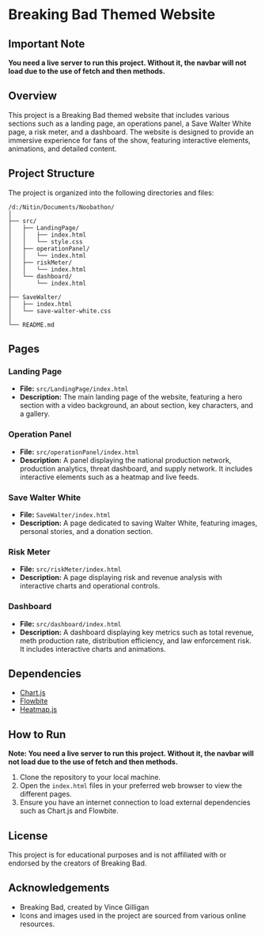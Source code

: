 # Breaking Bad Themed Website

## Important Note

**You need a live server to run this project. Without it, the navbar will not load due to the use of fetch and then methods.**

## Overview

This project is a Breaking Bad themed website that includes various sections such as a landing page, an operations panel, a Save Walter White page, a risk meter, and a dashboard. The website is designed to provide an immersive experience for fans of the show, featuring interactive elements, animations, and detailed content.

## Project Structure

The project is organized into the following directories and files:

```
/d:/Nitin/Documents/Noobathon/
│
├── src/
│   ├── LandingPage/
│   │   ├── index.html
│   │   └── style.css
│   ├── operationPanel/
│   │   └── index.html
│   ├── riskMeter/
│   │   └── index.html
│   └── dashboard/
│       └── index.html
│
├── SaveWalter/
│   ├── index.html
│   └── save-walter-white.css
│
└── README.md
```

## Pages

### Landing Page

- **File:** `src/LandingPage/index.html`
- **Description:** The main landing page of the website, featuring a hero section with a video background, an about section, key characters, and a gallery.

### Operation Panel

- **File:** `src/operationPanel/index.html`
- **Description:** A panel displaying the national production network, production analytics, threat dashboard, and supply network. It includes interactive elements such as a heatmap and live feeds.

### Save Walter White

- **File:** `SaveWalter/index.html`
- **Description:** A page dedicated to saving Walter White, featuring images, personal stories, and a donation section.

### Risk Meter

- **File:** `src/riskMeter/index.html`
- **Description:** A page displaying risk and revenue analysis with interactive charts and operational controls.

### Dashboard

- **File:** `src/dashboard/index.html`
- **Description:** A dashboard displaying key metrics such as total revenue, meth production rate, distribution efficiency, and law enforcement risk. It includes interactive charts and animations.

## Dependencies

- [Chart.js](https://cdnjs.cloudflare.com/ajax/libs/Chart.js/3.7.0/chart.min.js)
- [Flowbite](https://cdnjs.cloudflare.com/ajax/libs/flowbite/2.2.0/flowbite.min.css)
- [Heatmap.js](https://unpkg.com/heatmap.js@2.0.5/build/heatmap.min.js)

## How to Run

**Note: You need a live server to run this project. Without it, the navbar will not load due to the use of fetch and then methods.**

1. Clone the repository to your local machine.
2. Open the `index.html` files in your preferred web browser to view the different pages.
3. Ensure you have an internet connection to load external dependencies such as Chart.js and Flowbite.

## License

This project is for educational purposes and is not affiliated with or endorsed by the creators of Breaking Bad.

## Acknowledgements

- Breaking Bad, created by Vince Gilligan
- Icons and images used in the project are sourced from various online resources.

